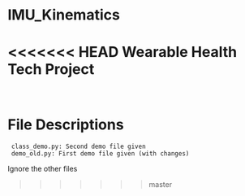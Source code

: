 # IMU_Kinematics
<<<<<<< HEAD
Wearable Health Tech Project
=======
​
 # File Descriptions
 ```
  class_demo.py: Second demo file given
  demo_old.py: First demo file given (with changes)
```
  Ignore the other files
>>>>>>> master
